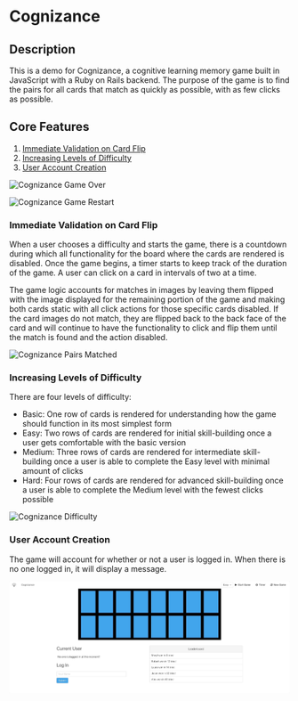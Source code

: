 # Cognizance

## Description
This is a demo for Cognizance, a cognitive learning memory game built in JavaScript with a Ruby on Rails backend. The purpose of the game is to find the pairs for all cards that match as quickly as possible, with as few clicks as possible.

## Core Features
1. [Immediate Validation on Card Flip](#immediate-validation-on-card-flip)
2. [Increasing Levels of Difficulty](#increasing-levels-of-difficulty)
3. [User Account Creation](#user-account-creation)






![Cognizance Game Over](demo-gifs/game-over.gif)

![Cognizance Game Restart](demo-gifs/game-restart.gif)

### Immediate Validation on Card Flip
When a user chooses a difficulty and starts the game, there is a countdown during which all functionality for the board where the cards are rendered is disabled. Once the game begins, a timer starts to keep track of the duration of the game. A user can click on a card in intervals of two at a time.

The game logic accounts for matches in images by leaving them flipped with the image displayed for the remaining portion of the game and making both cards static with all click actions for those specific cards disabled. If the card images do not match, they are flipped back to the back face of the card and will continue to have the functionality to click and flip them until the match is found and the action disabled.

![Cognizance Pairs Matched](demo-gifs/game-matches.gif)

### Increasing Levels of Difficulty
There are four levels of difficulty:
  - Basic: One row of cards is rendered for understanding how the game should function in its most simplest form
  - Easy: Two rows of cards are rendered for initial skill-building once a user gets comfortable with the basic version
  - Medium: Three rows of cards are rendered for intermediate skill-building once a user is able to complete the Easy level with minimal amount of clicks
  - Hard: Four rows of cards are rendered for advanced skill-building once a user is able to complete the Medium level with the fewest clicks possible

![Cognizance Difficulty](demo-gifs/game-difficulty.gif)

### User Account Creation
The game will account for whether or not a user is logged in. When there is no one logged in, it will display a message.

![Cognizance Login](demo-gifs/game-login.gif)

